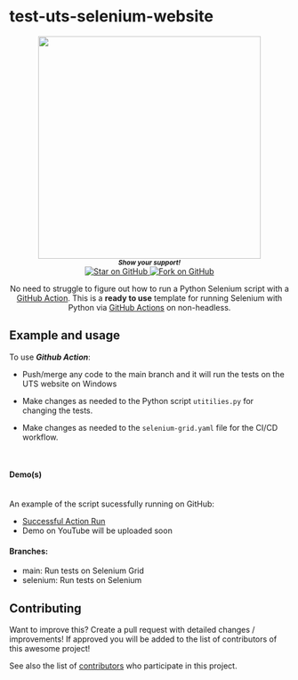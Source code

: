 # test-uts-selenium-website
<div align="center">
  <img height="400" src="https://i.imgur.com/s0CDqF5.png" />

   <br>
  <small> <b><i>Show your support!</i> </b></small>
  <br>
   <a href="https://github.com/MarketingPipeline/Python-Selenium-Action">
    <img title="Star on GitHub" src="https://img.shields.io/github/stars/MarketingPipeline/Python-Selenium-Action.svg?style=social&label=Star">
  </a>
  <a href="https://github.com/MarketingPipeline/Python-Selenium-Action/fork">
    <img title="Fork on GitHub" src="https://img.shields.io/github/forks/MarketingPipeline/Python-Selenium-Action.svg?style=social&label=Fork">
  </a>
   </p>  
 
 


   
 
No need to struggle to figure out how to run a Python Selenium script with a  [GitHub Action](https://github.com/features/actions). 
  This is a <b>ready to use</b> template for running Selenium with Python via [GitHub Actions](https://github.com/features/actions) on non-headless. <br> 
</div>



## Example and usage


To use <b><i>Github Action</b></i>:

- Push/merge any code to the main branch and it will run the tests on the UTS website on Windows

- Make changes as needed to the Python script <code>utitilies.py</code> for changing the tests. 

- Make changes as needed to the <code>selenium-grid.yaml</code> file for the CI/CD workflow.


<br>

#### Demo(s) 


<br> 
An example of the script sucessfully running on GitHub:
<br>


- [Successful Action Run](https://github.com/Jeffrey-Chung/test-uts-selenium-website/actions/runs/4320123273)
- Demo on YouTube will be uploaded soon


#### Branches:
- main: Run tests on Selenium Grid
- selenium: Run tests on Selenium
  
## Contributing

Want to improve this? Create a pull request with detailed changes / improvements! If approved you will be added to the list of contributors of this awesome project!



See also the list of
[contributors](https://github.com/Jeffrey-Chung/test-uts-selenium-website/graphs/contributors) who
participate in this project.



